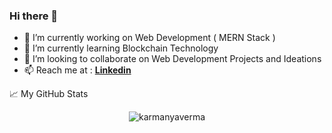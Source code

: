 ### Hi there 👋

- 🔭 I’m currently working on Web Development ( MERN Stack )
- 🌱 I’m currently learning Blockchain Technology
- 👯 I’m looking to collaborate on Web Development Projects and Ideations
- 📫 Reach me at : [**Linkedin**](https://www.linkedin.com/in/karmanya-verma-5b1b0a1b5/)

📈 My GitHub Stats

<p align="center"> <img src="https://github-readme-stats.vercel.app/api?username=karmanya17&show_icons=true&theme=default" alt="karmanyaverma" />

